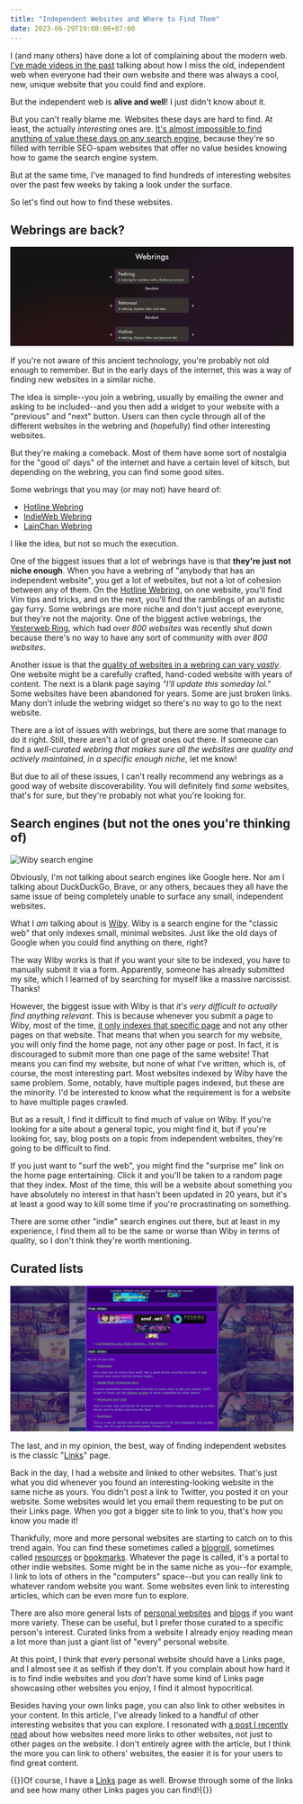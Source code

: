 ```yaml
---
title: "Independent Websites and Where to Find Them"
date: 2023-06-29T19:08:00+07:00
---
```


I (and many others) have done a lot of complaining about the modern web. [I've made videos in the past](https://www.youtube.com/watch?v=1iOVatAR-bU) talking about how I miss the old, independent web when everyone had their own website and there was always a cool, new, unique website that you could find and explore.

But the independent web is **alive and well**! I just didn't know about it.

But you can't really blame me. Websites these days are hard to find. At least, the actually *interesting* ones are. [It's almost impossible to find anything of value these days on any search engine](https://www.currentaffairs.org/2020/12/how-seo-is-gentrifying-the-internet), because they're so filled with terrible SEO-spam websites that offer no value besides knowing how to game the search engine system.

But at the same time, I've managed to find hundreds of interesting websites over the past few weeks by taking a look under the surface.

So let's find out how to find these websites.

## Webrings are back?

![A website with links to three different webrings](webrings.png "The more webrings you're in, the cooler you are.")

If you're not aware of this ancient technology, you're probably not old enough to remember. But in the early days of the internet, this was a way of finding new websites in a similar niche.

The idea is simple--you join a webring, usually by emailing the owner and asking to be included--and you then add a widget to your website with a "previous" and "next" button. Users can then cycle through all of the different websites in the webring and (hopefully) find other interesting websites.

But they're making a comeback. Most of them have some sort of nostalgia for the "good ol' days" of the internet and have a certain level of kitsch, but depending on the webring, you can find some good sites.

Some webrings that you may (or may not) have heard of:

- [Hotline Webring](https://hotlinewebring.club/)
- [IndieWeb Webring](https://xn--sr8hvo.ws/directory)
- [LainChan Webring](https://foreverliketh.is/#2-lainchan-webring)

I like the idea, but not so much the execution.

One of the biggest issues that a lot of webrings have is that **they're just not niche enough**. When you have a webring of "anybody that has an independent website", you get a lot of websites, but not a lot of cohesion between any of them. On the [Hotline Webring](https://hotlinewebring.club/), on one website, you'll find Vim tips and tricks, and on the next, you'll find the ramblings of an autistic gay furry. Some webrings are more niche and don't just accept everyone, but they're not the majority. One of the biggest active webrings, the [Yesterweb Ring](https://forum.yesterweb.org/viewtopic.php?p=4611#p4611), which had *over 800 websites* was recently shut down because there's no way to have any sort of community with *over 800 websites*.

Another issue is that the [quality of websites in a webring can vary *vastly*](https://www.bikobatanari.art/posts/2023/personal-link-directories-are-better). One website might be a carefully crafted, hand-coded website with years of content. The next is a blank page saying *"I'll update this someday lol."* Some websites have been abandoned for years. Some are just broken links. Many don't inlude the webring widget so there's no way to go to the next website.

There are a lot of issues with webrings, but there are some that manage to do it right. Still, there aren't a lot of great ones out there. If someone can find a *well-curated webring that makes sure all the websites are quality and actively maintained, in a specific enough niche*, let me know!

But due to all of these issues, I can't really recommend any webrings as a good way of website discoverability. You will definitely find *some* websites, that's for sure, but they're probably not what you're looking for.

## Search engines (but not the ones you're thinking of)

![Wiby search engine](wiby.png "\"A search engine for the classic web.\"")

Obviously, I'm not talking about search engines like Google here. Nor am I talking about DuckDuckGo, Brave, or any others, becaues they all have the same issue of being completely unable to surface any small, independent websites.

What I *am* talking about is [Wiby](https://wiby.org). Wiby is a search engine for the "classic web" that only indexes small, minimal websites. Just like the old days of Google when you could find anything on there, right?

The way Wiby works is that if you want your site to be indexed, you have to manually submit it via a form. Apparently, someone has already submitted my site, which I learned of by searching for myself like a massive narcissist. Thanks!

However, the biggest issue with Wiby is that *it's very difficult to actually find anything relevant*. This is because whenever you submit a page to Wiby, most of the time, [it only indexes that specific page](https://wiby.org/submit/) and not any other pages on that website. That means that when you search for my website, you will only find the home page, not any other page or post. In fact, it is discouraged to submit more than one page of the same website! That means you can find my website, but none of what I've written, which is, of course, the most interesting part. Most websites indexed by Wiby have the same problem. Some, notably, have multiple pages indexed, but these are the minority. I'd be interested to know what the requirement is for a website to have multiple pages crawled.

But as a result, I find it difficult to find much of value on Wiby. If you're looking for a site about a general topic, you might find it, but if you're looking for, say, blog posts on a topic from independent websites, they're going to be difficult to find.

If you just want to "surf the web", you might find the "surprise me" link on the home page entertaining. Click it and you'll be taken to a random page that they index. Most of the time, this will be a website about something you have absolutely no interest in that hasn't been updated in 20 years, but it's at least a good way to kill some time if you're procrastinating on something.

There are some other "indie" search engines out there, but at least in my experience, I find them all to be the same or worse than Wiby in terms of quality, so I don't think they're worth mentioning.

## Curated lists

![A cozy links page](cozylinks.png "88x31 site banners are optional.")

The last, and in my opinion, the best, way of finding independent websites is the classic "[Links](/links)" page.

Back in the day, I had a website and linked to other websites. That's just what you did whenever you found an interesting-looking website in the same niche as yours. You didn't post a link to Twitter, you posted it on your website. Some websites would let you email them requesting to be put on their Links page. When you got a bigger site to link to you, that's how you know you made it!

Thankfully, more and more personal websites are starting to catch on to this trend again. You can find these sometimes called a [blogroll](https://maya.land/blogroll.opml), sometimes called [resources](https://cheapskatesguide.org/resources.html) or [bookmarks](https://www.kooslooijesteijn.net/bookmarks). Whatever the page is called, it's a portal to other indie websites. Some might be in the same niche as you--for example, I link to lots of others in the "computers" space--but you can really link to whatever random website you want. Some websites even link to interesting articles, which can be even more fun to explore.

There are also more general lists of [personal websites](http://biglist.terraaeon.com/) and [blogs](https://blogroll.org/) if you want more variety. These can be useful, but I prefer those curated to a specific person's interest. Curated links from a website I already enjoy reading mean a lot more than just a giant list of "every" personal website.

At this point, I think that every personal website should have a Links page, and I almost see it as selfish if they don't. If you complain about how hard it is to find indie websites and you *don't* have some kind of Links page showcasing other websites you enjoy, I find it almost hypocritical.

Besides having your own links page, you can also link to other websites in your content. In this article, I've already linked to a handful of other interesting websites that you can explore. I resonated with [a post I recently read](https://manuelmoreale.com/i-hate-internal-linking) about how websites need more links to other websites, not just to other pages on the website. I don't entirely agree with the article, but I think the more you can link to others' websites, the easier it is for your users to find great content.

{{<note title="Wondering where to start?">}}Of course, I have a [Links](/links) page as well. Browse through some of the links and see how many other Links pages you can find!{{</note>}}
